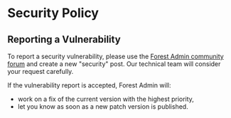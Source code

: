 # Security Policy

## Reporting a Vulnerability

To report a security vulnerability, please use the [Forest Admin community forum](https://community.forestadmin.com) and create a new "security" post.
Our technical team will consider your request carefully.

If the vulnerability report is accepted, Forest Admin will:
- work on a fix of the current version with the highest priority,
- let you know as soon as a new patch version is published.
